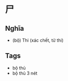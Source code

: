 # 尸

## Nghĩa
* (bộ) Thi (xác chết, tử thi)

## Tags
* bộ thủ
* bộ thủ 3 nét

<script>window.HANZI_FIELD='尸';</script>